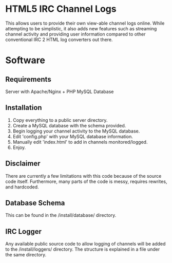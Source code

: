 HTML5 IRC Channel Logs
======================

This allows users to provide their own view-able channel logs online. While attempting to be simplistic,
it also adds new features such as streaming channel activity and providing user information compared to
other conventional IRC 2 HTML log converters out there.

Software
========

Requirements
------------
Server with Apache/Nginx + PHP
MySQL Database

Installation
------------
1. Copy everything to a public server directory.
2. Create a MySQL database with the schema provided.
3. Begin logging your channel activity to the MySQL database.
4. Edit 'config.php' with your MySQL database information.
5. Manually edit 'index.html' to add in channels monitored/logged.
6. Enjoy.

Disclaimer
----------
There are currently a few limitations with this code because of the source code itself. Furthermore, many
parts of the code is messy, requires rewrites, and hardcoded.

Database Schema
---------------
This can be found in the /install/database/ directory.

IRC Logger
----------
Any available public source code to allow logging of channels will be added to the /install/loggers/ directory.
The structure is explained in a file under the same directory.
